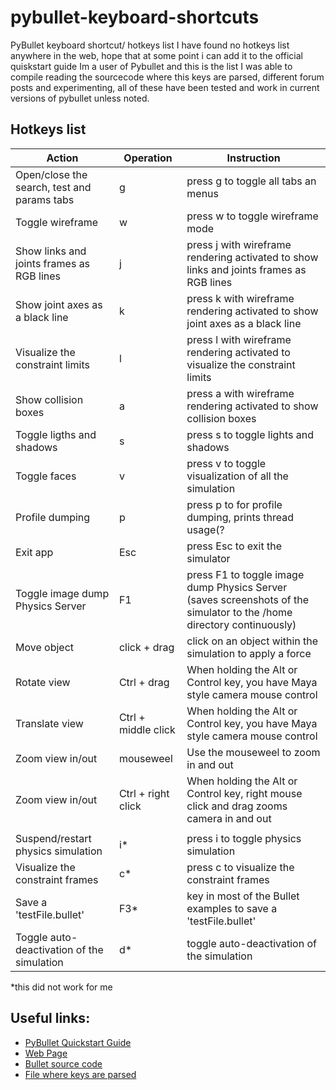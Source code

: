 # pybullet-keyboard-shortcuts
PyBullet keyboard shortcut/ hotkeys list
I have found no hotkeys list anywhere in the web, hope that at some point i can add it to the official quiskstart guide
Im a user of Pybullet and this is the list I was able to compile reading the sourcecode where this keys are parsed, different forum posts and experimenting, all of these have been tested and work in current versions of pybullet unless noted. 


 ## Hotkeys list

|Action   |Operation	   |Instruction   |
|---|---|---|
| Open/close the search, test and params tabs |  g | press g to toggle all tabs an menus|
| Toggle wireframe                            |  w | press w to toggle wireframe mode|
| Show links and joints frames as RGB lines   |  j | press j with wireframe rendering activated to show links and joints frames as RGB lines |
| Show joint axes as a black line             |  k | press k with wireframe rendering activated to show joint axes as a black line  |
| Visualize the constraint limits             |  l | press l with wireframe rendering activated to visualize the constraint limits  |
| Show collision boxes                        |  a | press a with wireframe rendering activated to show collision boxes  |
| Toggle ligths and shadows                   |  s | press s to toggle lights and shadows  |
| Toggle faces                                |  v | press v to toggle visualization of all the simulation  |
| Profile dumping                             |  p | press p to for profile dumping, prints thread usage(? |
| Exit app                                    |  Esc | press Esc to exit the simulator |
| Toggle image dump Physics Server            |  F1| press F1 to toggle image dump Physics Server (saves screenshots of the simulator to the /home directory continuously) |
| Move object                                 |  click + drag | click on an object within the simulation to apply a force |
| Rotate view                                 |  Ctrl + drag | When holding the Alt or Control key, you have Maya style camera mouse control |
| Translate view                              |  Ctrl + middle click | When holding the Alt or Control key, you have Maya style camera mouse control |
| Zoom view in/out                            |  mouseweel  |  Use the mouseweel to zoom in and out |
| Zoom view in/out                            |  Ctrl + right click | When holding the Alt or Control key, right mouse click and drag zooms camera in and out |
|                                             |    |   |
| Suspend/restart physics simulation          |  i* | press i to toggle physics simulation |
| Visualize the constraint frames             |  c* | press c to visualize the constraint frames |
| Save a 'testFile.bullet'                    |  F3* | key in most of the Bullet examples to save a 'testFile.bullet' |
| Toggle auto-deactivation of the simulation  |  d* | toggle auto-deactivation of the simulation |

*this did not work for me

## Useful links:
- [PyBullet Quickstart Guide](https://docs.google.com/document/d/10sXEhzFRSnvFcl3XxNGhnD4N2SedqwdAvK3dsihxVUA/edit#heading=h.2ye70wns7io3)
- [Web Page](https://pybullet.org/wordpress/)
- [Bullet source code](https://github.com/bulletphysics/bullet3)
- [File where keys are parsed](https://github.com/bulletphysics/bullet3/blob/5ae9a15ecac7bc7e71f1ec1b544a55135d7d7e32/examples/ExampleBrowser/OpenGLExampleBrowser.cpp)
